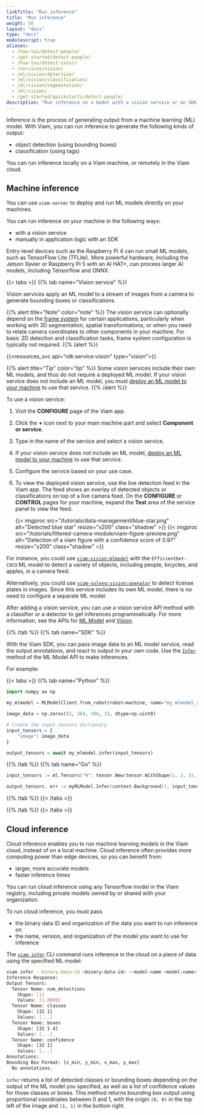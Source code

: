 ```yaml
---
linkTitle: "Run inference"
title: "Run inference"
weight: 50
layout: "docs"
type: "docs"
modulescript: true
aliases:
  - /how-tos/detect-people/
  - /get-started/detect-people/
  - /how-tos/detect-color/
  - /services/vision/
  - /ml/vision/detection/
  - /ml/vision/classification/
  - /ml/vision/segmentation/
  - /ml/vision/
  - /get-started/quickstarts/detect-people/
description: "Run inference on a model with a vision service or an SDK."
---
```


Inference is the process of generating output from a machine learning (ML) model.
With Viam, you can run inference to generate the following kinds of output:

- object detection (using bounding boxes)
- classification (using tags)

You can run inference locally on a Viam machine, or remotely in the Viam cloud.

## Machine inference

You can use `viam-server` to deploy and run ML models directly on your machines.

You can run inference on your machine in the following ways:

- with a vision service
- manually in application logic with an SDK

Entry-level devices such as the Raspberry Pi 4 can run small ML models, such as TensorFlow Lite (TFLite).
More powerful hardware, including the Jetson Xavier or Raspberry Pi 5 with an AI HAT+, can process larger AI models, including Tensorflow and ONNX.

{{< tabs >}}
{{% tab name="Vision service" %}}

Vision services apply an ML model to a stream of images from a camera to generate bounding boxes or classifications.

{{% alert title="Note" color="note" %}}
The vision service can optionally depend on the [frame system](/operate/reference/services/frame-system/) for certain applications, particularly when working with 3D segmentation, spatial transformations, or when you need to relate camera coordinates to other components in your machine. For basic 2D detection and classification tasks, frame system configuration is typically not required.
{{% /alert %}}

{{<resources_svc api="rdk:service:vision" type="vision">}}

{{% alert title="Tip" color="tip" %}}
Some vision services include their own ML models, and thus do not require a deployed ML model.
If your vision service does not include an ML model, you must [deploy an ML model to your machine](/data-ai/ai/deploy/) to use that service.
{{% /alert %}}

To use a vision service:

1. Visit the **CONFIGURE** page of the Viam app.
1. Click the **+** icon next to your main machine part and select **Component or service**.
1. Type in the name of the service and select a vision service.
1. If your vision service does not include an ML model, [deploy an ML model to your machine](/data-ai/ai/deploy/) to use that service.
1. Configure the service based on your use case.
1. To view the deployed vision service, use the live detection feed in the Viam app.
   The feed shows an overlay of detected objects or classifications on top of a live camera feed.
   On the **CONFIGURE** or **CONTROL** pages for your machine, expand the **Test** area of the service panel to view the feed.

   {{< imgproc src="/tutorials/data-management/blue-star.png" alt="Detected blue star" resize="x200" class="shadow" >}}
   {{< imgproc src="/tutorials/filtered-camera-module/viam-figure-preview.png" alt="Detection of a viam figure with a confidence score of 0.97" resize="x200" class="shadow" >}}

For instance, you could use [`viam:vision:mlmodel`](/operate/reference/services/vision/mlmodel/) with the `EfficientDet-COCO` ML model to detect a variety of objects, including people, bicycles, and apples, in a camera feed.

Alternatively, you could use [`viam-soleng:vision:openalpr`](https://app.viam.com/module/viam-soleng/viamalpr) to detect license plates in images.
Since this service includes its own ML model, there is no need to configure a separate ML model.

After adding a vision service, you can use a vision service API method with a classifier or a detector to get inferences programmatically.
For more information, see the APIs for [ML Model](/dev/reference/apis/services/ml/) and [Vision](/dev/reference/apis/services/vision/).

{{% /tab %}}
{{% tab name="SDK" %}}

With the Viam SDK, you can pass image data to an ML model service, read the output annotations, and react to output in your own code.
Use the [`Infer`](/dev/reference/apis/services/ml/#infer) method of the ML Model API to make inferences.

For example:

{{< tabs >}}
{{% tab name="Python" %}}

```python {class="line-numbers linkable-line-numbers"}
import numpy as np

my_mlmodel = MLModelClient.from_robot(robot=machine, name="my_mlmodel_service")

image_data = np.zeros((1, 384, 384, 3), dtype=np.uint8)

# Create the input tensors dictionary
input_tensors = {
    "image": image_data
}

output_tensors = await my_mlmodel.infer(input_tensors)
```

{{% /tab %}}
{{% tab name="Go" %}}

```go {class="line-numbers linkable-line-numbers"}
input_tensors := ml.Tensors{"0": tensor.New(tensor.WithShape(1, 2, 3), tensor.WithBacking([]int{1, 2, 3, 4, 5, 6}))}

output_tensors, err := myMLModel.Infer(context.Background(), input_tensors)
```

{{% /tab %}}
{{< /tabs >}}

{{% /tab %}}
{{< /tabs >}}

## Cloud inference

Cloud inference enables you to run machine learning models in the Viam cloud, instead of on a local machine.
Cloud inference often provides more computing power than edge devices, so you can benefit from:

- larger, more accurate models
- faster inference times

You can run cloud inference using any Tensorflow model in the Viam registry, including private models owned by or shared with your organization.

To run cloud inference, you must pass

- the binary data ID and organization of the data you want to run inference on
- the name, version, and organization of the model you want to use for inference

The [`viam infer`](/dev/tools/cli/#infer) CLI command runs inference in the cloud on a piece of data using the specified ML model:

```sh {class="command-line" data-prompt="$" data-output="2-18"}
viam infer --binary-data-id <binary-data-id> --model-name <model-name> --model-org-id <org-id-that-owns-model> --model-version "2025-04-14T16-38-25" --org-id <org-id-that-executes-inference>
Inference Response:
Output Tensors:
  Tensor Name: num_detections
    Shape: [1]
    Values: [1.0000]
  Tensor Name: classes
    Shape: [32 1]
    Values: [...]
  Tensor Name: boxes
    Shape: [32 1 4]
    Values: [...]
  Tensor Name: confidence
    Shape: [32 1]
    Values: [...]
Annotations:
Bounding Box Format: [x_min, y_min, x_max, y_max]
  No annotations.
```

`infer` returns a list of detected classes or bounding boxes depending on the output of the ML model you specified, as well as a list of confidence values for those classes or boxes.
This method returns bounding box output using proportional coordinates between 0 and 1, with the origin `(0, 0)` in the top left of the image and `(1, 1)` in the bottom right.
